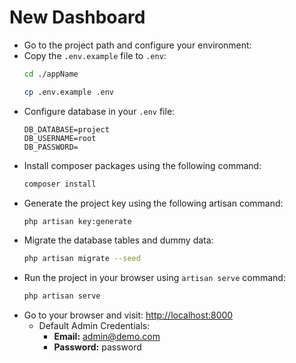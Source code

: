 # New Dashboard


- Go to the project path and configure your environment:
- Copy the `.env.example` file to `.env`:
    ```bash
    cd ./appName

    cp .env.example .env
    ```
- Configure database in your `.env` file:
    ```dotenv
    DB_DATABASE=project
    DB_USERNAME=root
    DB_PASSWORD=
    ```
- Install composer packages using the following command:
    ```bash
    composer install
    ```
- Generate the project key using the following artisan command:
    ```bash
    php artisan key:generate
    ```
- Migrate the database tables and dummy data:
    ```bash
    php artisan migrate --seed
    ```
- Run the project in your browser using `artisan serve` command:
    ```bash
    php artisan serve
    ```
- Go to your browser and visit: [http://localhost:8000](http://localhost:8000)
    - Default Admin  Credentials:
        - **Email:** admin@demo.com
        - **Password:** password
